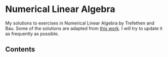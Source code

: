 # Numerical Linear Algebra
My solutions to exercises in Numerical Linear Algebra by Trefethen and Bau. Some of the solutions are adapted from [this work](https://www.quantsummaries.com/trefethen_bau.pdf). I will try to update it as frequently as possible.

## Contents
